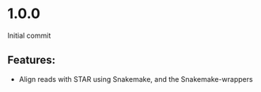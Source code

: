 # 1.0.0

Initial commit

## Features:

* Align reads with STAR using Snakemake, and the Snakemake-wrappers